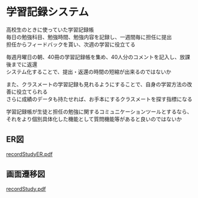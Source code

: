 # 学習記録システム
高校生のときに使っていた学習記録帳  
毎日の勉強科目、勉強時間、勉強内容を記録し、一週間毎に担任に提出  
担任からフィードバックを貰い、次週の学習に役立てる  
  
毎週月曜日の朝、40冊の学習記録帳を集め、40人分のコメントを記入し、放課後までに返還  
システム化することで、提出・返還の時間の短縮が出来るのではないか  
  
また、クラスメートの学習記録も見れるようにすることで、自身の学習方法の改善に役立てられる  
さらに成績のデータも持たせれば、お手本にするクラスメートを探す指標になる
  
学習記録帳が生徒と担任の勉強に関するコミュニケーションツールとするなら、それをより個別具体化した機能として質問機能等があると良いのではないか
  
## ER図
[recordStudyER.pdf](https://github.com/ukiprog/recordStudy/files/3586378/recordStudyER.pdf)

## 画面遷移図
[recordStudy.pdf](https://github.com/ukiprog/recordStudy/files/3586383/recordStudy.pdf)
